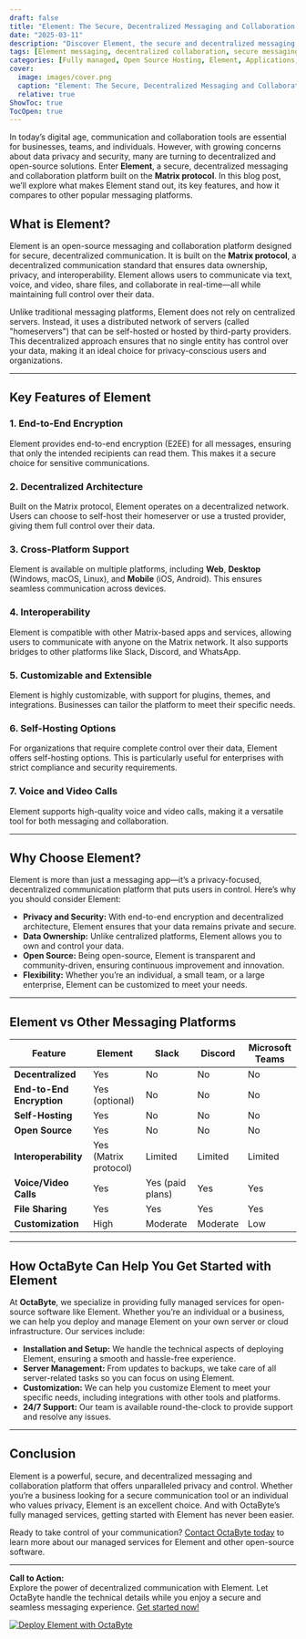 ```yaml
---
draft: false
title: "Element: The Secure, Decentralized Messaging and Collaboration Platform"
date: "2025-03-11"
description: "Discover Element, the secure and decentralized messaging and collaboration platform built on the Matrix protocol. Learn how Element empowers teams and individuals with privacy-focused communication, seamless integrations, and self-hosting capabilities. Perfect for businesses and privacy-conscious users alike."
tags: [Element messaging, decentralized collaboration, secure messaging platform, Matrix protocol, self-hosted messaging, privacy-focused communication, open-source messaging, Element vs Slack, Element vs Discord, Element features]
categories: [Fully managed, Open Source Hosting, Element, Applications, Forum Community, Fediverse]
cover:
  image: images/cover.png
  caption: "Element: The Secure, Decentralized Messaging and Collaboration Platform"
  relative: true
ShowToc: true
TocOpen: true
---
```



In today’s digital age, communication and collaboration tools are essential for businesses, teams, and individuals. However, with growing concerns about data privacy and security, many are turning to decentralized and open-source solutions. Enter **Element**, a secure, decentralized messaging and collaboration platform built on the **Matrix protocol**. In this blog post, we’ll explore what makes Element stand out, its key features, and how it compares to other popular messaging platforms.

## What is Element?

Element is an open-source messaging and collaboration platform designed for secure, decentralized communication. It is built on the **Matrix protocol**, a decentralized communication standard that ensures data ownership, privacy, and interoperability. Element allows users to communicate via text, voice, and video, share files, and collaborate in real-time—all while maintaining full control over their data.

Unlike traditional messaging platforms, Element does not rely on centralized servers. Instead, it uses a distributed network of servers (called "homeservers") that can be self-hosted or hosted by third-party providers. This decentralized approach ensures that no single entity has control over your data, making it an ideal choice for privacy-conscious users and organizations.

---

## Key Features of Element

### 1. **End-to-End Encryption**
Element provides end-to-end encryption (E2EE) for all messages, ensuring that only the intended recipients can read them. This makes it a secure choice for sensitive communications.

### 2. **Decentralized Architecture**
Built on the Matrix protocol, Element operates on a decentralized network. Users can choose to self-host their homeserver or use a trusted provider, giving them full control over their data.

### 3. **Cross-Platform Support**
Element is available on multiple platforms, including **Web**, **Desktop** (Windows, macOS, Linux), and **Mobile** (iOS, Android). This ensures seamless communication across devices.

### 4. **Interoperability**
Element is compatible with other Matrix-based apps and services, allowing users to communicate with anyone on the Matrix network. It also supports bridges to other platforms like Slack, Discord, and WhatsApp.

### 5. **Customizable and Extensible**
Element is highly customizable, with support for plugins, themes, and integrations. Businesses can tailor the platform to meet their specific needs.

### 6. **Self-Hosting Options**
For organizations that require complete control over their data, Element offers self-hosting options. This is particularly useful for enterprises with strict compliance and security requirements.

### 7. **Voice and Video Calls**
Element supports high-quality voice and video calls, making it a versatile tool for both messaging and collaboration.

---

## Why Choose Element?

Element is more than just a messaging app—it’s a privacy-focused, decentralized communication platform that puts users in control. Here’s why you should consider Element:

- **Privacy and Security:** With end-to-end encryption and decentralized architecture, Element ensures that your data remains private and secure.
- **Data Ownership:** Unlike centralized platforms, Element allows you to own and control your data.
- **Open Source:** Being open-source, Element is transparent and community-driven, ensuring continuous improvement and innovation.
- **Flexibility:** Whether you’re an individual, a small team, or a large enterprise, Element can be customized to meet your needs.

---

## Element vs Other Messaging Platforms

| Feature                | Element                  | Slack                   | Discord                 | Microsoft Teams         |
|------------------------|--------------------------|-------------------------|-------------------------|-------------------------|
| **Decentralized**       | Yes                      | No                      | No                      | No                      |
| **End-to-End Encryption** | Yes (optional)          | No                      | No                      | No                      |
| **Self-Hosting**        | Yes                      | No                      | No                      | No                      |
| **Open Source**         | Yes                      | No                      | No                      | No                      |
| **Interoperability**    | Yes (Matrix protocol)    | Limited                 | Limited                 | Limited                 |
| **Voice/Video Calls**   | Yes                      | Yes (paid plans)        | Yes                     | Yes                     |
| **File Sharing**        | Yes                      | Yes                     | Yes                     | Yes                     |
| **Customization**       | High                     | Moderate                | Moderate                | Low                     |

---

## How OctaByte Can Help You Get Started with Element

At **OctaByte**, we specialize in providing fully managed services for open-source software like Element. Whether you’re an individual or a business, we can help you deploy and manage Element on your own server or cloud infrastructure. Our services include:

- **Installation and Setup:** We handle the technical aspects of deploying Element, ensuring a smooth and hassle-free experience.
- **Server Management:** From updates to backups, we take care of all server-related tasks so you can focus on using Element.
- **Customization:** We can help you customize Element to meet your specific needs, including integrations with other tools and platforms.
- **24/7 Support:** Our team is available round-the-clock to provide support and resolve any issues.

---

## Conclusion

Element is a powerful, secure, and decentralized messaging and collaboration platform that offers unparalleled privacy and control. Whether you’re a business looking for a secure communication tool or an individual who values privacy, Element is an excellent choice. And with OctaByte’s fully managed services, getting started with Element has never been easier.

Ready to take control of your communication? [Contact OctaByte today](https://octabyte.io) to learn more about our managed services for Element and other open-source software.

---

**Call to Action:**  
Explore the power of decentralized communication with Element. Let OctaByte handle the technical details while you enjoy a secure and seamless messaging experience. [Get started now!](https://octabyte.io)

[![Deploy Element with OctaByte](/images/deploy-on-octabyte.png)](https://octabyte.io/fully-managed-open-source-services/applications/forum-community/element)
